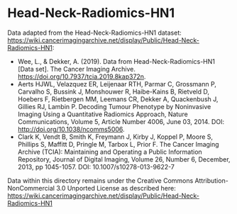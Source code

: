 # Head-Neck-Radiomics-HN1 

Data adapted from the Head-Neck-Radiomics-HN1 dataset: https://wiki.cancerimagingarchive.net/display/Public/Head-Neck-Radiomics-HN1:
- Wee, L., & Dekker, A. (2019). Data from Head-Neck-Radiomics-HN1 [Data set]. The Cancer Imaging Archive. https://doi.org/10.7937/tcia.2019.8kap372n.
- Aerts HJWL, Velazquez ER, Leijenaar RTH, Parmar C, Grossmann P, Carvalho S, Bussink J, Monshouwer R, Haibe-Kains B, Rietveld D, Hoebers F, Rietbergen MM, Leemans CR, Dekker A, Quackenbush J, Gillies RJ, Lambin P. Decoding Tumour Phenotype by Noninvasive Imaging Using a Quantitative Radiomics Approach, Nature Communications, Volume 5, Article Number 4006, June 03, 2014. DOI: http://doi.org/10.1038/ncomms5006. 
- Clark K, Vendt B, Smith K, Freymann J, Kirby J, Koppel P, Moore S, Phillips S, Maffitt D, Pringle M, Tarbox L, Prior F. The Cancer Imaging Archive (TCIA): Maintaining and Operating a Public Information Repository, Journal of Digital Imaging, Volume 26, Number 6, December, 2013, pp 1045-1057. DOI: 10.1007/s10278-013-9622-7

Data within this directory remains under the Creative Commons Attribution-NonCommercial 3.0 Unported License as described here: https://wiki.cancerimagingarchive.net/display/Public/Head-Neck-Radiomics-HN1
